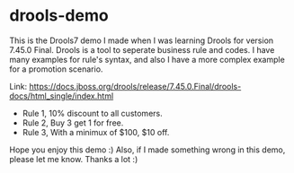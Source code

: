 # drools-demo

This is the Drools7 demo I made when I was learning Drools for version 7.45.0 Final. Drools is a tool to seperate business rule and codes. I have many examples for rule's syntax, and also I have a more complex example for a promotion scenario.

Link: https://docs.jboss.org/drools/release/7.45.0.Final/drools-docs/html_single/index.html 

* Rule 1, 10% discount to all customers.
* Rule 2, Buy 3 get 1 for free.
* Rule 3, With a minimux of $100, $10 off.

Hope you enjoy this demo :)
Also, if I made something wrong in this demo, please let me know.
Thanks a lot :)
